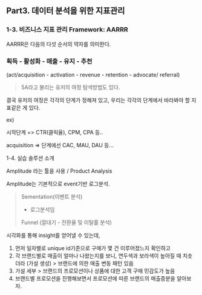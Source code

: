 ## Part3. 데이터 분석을 위한 지표관리

### 1-3. 비즈니스 지표 관리 Framework: AARRR

AARRR은 다음의 다섯 순서의 약자를 의미한다.

### 획득 - 활성화 - 매출 - 유지 - 추천

(act/acquisition - activation - revenue - retention - advocate/ referral)

> 5A라고 불리는 유저의 여정 탐색방법도 있다.

결국 유저의 여정은 각각의 단계가 정해져 있고, 우리는 각각의 단계에서 바라봐야 할 지표같은 게 있다.

ex)

시작단계 => CTR(클릭율), CPM, CPA 등..

acquisition => 단계에선  CAC, MAU, DAU 등...



1-4. 실습 솔루션 소개

Amplitude 라는 툴을 사용 / Product Analysis

Amplitude는 기본적으로 event기반 로그분석.

> Sementation(이벤트 분석)
>
> - 로그분석임
>
> Funnel (깔대기 - 전환율 및 이탈률 분석)



시각화를 통해 insight를 얻어낼 수 있는데,

1) 먼저 일자별로 unique id기준으로 구매가 몇 건 이루어졌느지 확인하고
2) 각 브랜드별로 매출이 얼마나 나왔는지를 보니, 연두색과 보라색이 높아질 때 치솟더라 (가설 생성) > 브랜드에 의한 매출 변동 패턴 있음
3) 가설 세부 > 브랜드의 프로모션이나 상품에 대한 고객 구매 민감도가 높음
4) 브랜드별 프로모션을 진행해보면서 프로모션에 따른 브랜드의 매출증분을 알아보자.







